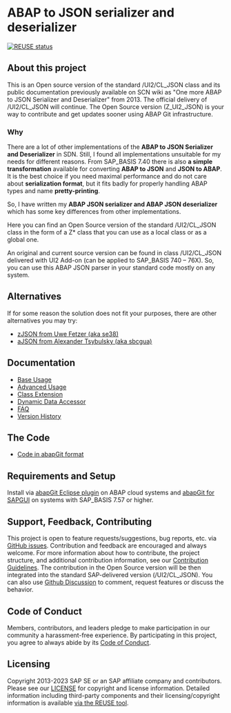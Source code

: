 # ABAP to JSON serializer and deserializer
<!-- markdown-link-check-disable-next-line -->
[![REUSE status](https://api.reuse.software/badge/github.com/SAP/abap-to-json)](https://api.reuse.software/info/github.com/SAP/abap-to-json)

## About this project

This is an Open source version of the standard /UI2/CL_JSON class and its public documentation previously available on SCN wiki as "One more ABAP to JSON Serializer and Deserializer" from 2013.
The official delivery of /UI2/CL_JSON will continue. The Open Source version (Z_UI2_JSON) is your way to contribute and get updates sooner using ABAP Git infrastructure. 

### Why
There are a lot of other implementations of the **ABAP to JSON Serializer and Deserializer** in SDN. Still, I found all implementations unsuitable for my needs for different reasons. From SAP_BASIS 7.40 there is also **a simple transformation** available for converting **ABAP to JSON** and **JSON to ABAP**. It is the best choice if you need maximal performance and do not care about **serialization format**, but it fits badly for properly handling ABAP types and name **pretty-printing**. 

So, I have written my **ABAP JSON serializer and ABAP JSON deserializer** which has some key differences from other implementations.

Here you can find an Open Source version of the standard /UI2/CL_JSON class in the form of a Z* class that you can use as a local class or as a global one.

An original and current source version can be found in class /UI2/CL_JSON delivered with UI2 Add-on (can be applied to SAP_BASIS 740 – 76X). So, you can use this ABAP JSON parser in your standard code mostly on any system.

## Alternatives
If for some reason the solution does not fit your purposes, there are other alternatives you may try:
* [zJSON from Uwe Fetzer (aka se38)](https://github.com/se38/zJSON)
* [aJSON from Alexander Tsybulsky (aka sbcgua)](https://github.com/sbcgua/ajson)

## Documentation
* [Base Usage](docs/basic.md)
* [Advanced Usage](docs/advanced.md)
* [Class Extension](docs/class-extension.md)
* [Dynamic Data Accessor](docs/data-access.md)
* [FAQ](docs/faq.md)
* [Version History](docs/history.md)

## The Code
* [Code in abapGit format](src)

## Requirements and Setup

Install via [abapGit Eclipse plugin](https://github.com/abapGit/ADT_Frontend) on ABAP cloud systems and [abapGit for SAPGUI](https://docs.abapgit.org/guide-online-install.html) on systems with SAP_BASIS 7.57 or higher.

## Support, Feedback, Contributing

This project is open to feature requests/suggestions, bug reports, etc. via [GitHub issues](https://github.com/SAP/abap-to-json/issues). Contribution and feedback are encouraged and always welcome. For more information about how to contribute, the project structure, and additional contribution information, see our [Contribution Guidelines](CONTRIBUTING.md). The contribution in the Open Source version will be then integrated into the standard SAP-delivered version (/UI2/CL_JSON). 
You can also use [Github Discussion](https://github.com/SAP/abap-to-json/discussions) to comment, request features or discuss the behavior.

## Code of Conduct

Members, contributors, and leaders pledge to make participation in our community a harassment-free experience. By participating in this project, you agree to always abide by its [Code of Conduct](https://github.com/SAP/.github/blob/main/CODE_OF_CONDUCT.md).

## Licensing

Copyright 2013-2023 SAP SE or an SAP affiliate company and <your-project> contributors. Please see our [LICENSE](LICENSE) for copyright and license information. Detailed information including third-party components and their licensing/copyright information is available [via the REUSE tool](https://api.reuse.software/info/github.com/SAP/abap-to-json).
